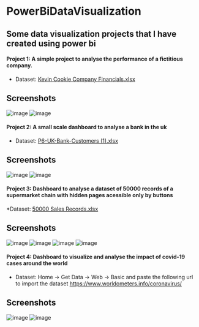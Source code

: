 # PowerBiDataVisualization

## Some data visualization projects that I have created using power bi ##

#### Project 1: A simple project to analyse the performance of a fictitious company. ####
* Dataset:  [Kevin Cookie Company Financials.xlsx](https://github.com/MazenTarek7/PowerBiDataVisualization/files/9444020/Kevin.Cookie.Company.Financials.xlsx)

## Screenshots ##
![image](https://user-images.githubusercontent.com/56880548/187187255-e8494e97-e771-4773-8ae4-b09afbad8e66.png)
![image](https://user-images.githubusercontent.com/56880548/187187587-f650a830-cf46-4dc9-b42d-871871bb08c8.png)

#### Project 2: A small scale dashboard to analyse a bank in the uk ####
* Dataset: [P6-UK-Bank-Customers (1).xlsx](https://github.com/MazenTarek7/PowerBiDataVisualization/files/9444060/P6-UK-Bank-Customers.1.xlsx)

## Screenshots ##
![image](https://user-images.githubusercontent.com/56880548/187189910-13f022ab-e536-45bd-8aab-59fac026a2a9.png)
![image](https://user-images.githubusercontent.com/56880548/187189623-ba064aa3-0dbd-44e7-9642-4329e41307b5.png)

#### Project 3: Dashboard to analyse a dataset of 50000 records of a supermarket chain with hidden pages acessible only by buttons ####
*Dataset: [50000 Sales Records.xlsx](https://github.com/MazenTarek7/PowerBiDataVisualization/files/9444128/50000.Sales.Records.xlsx)

## Screenshots ##
![image](https://user-images.githubusercontent.com/56880548/187192020-8d56da87-c6e8-4fdb-aef1-978b333bad00.png)
![image](https://user-images.githubusercontent.com/56880548/187192839-bb8b9055-7866-4fd5-a68c-606b257f7143.png)
![image](https://user-images.githubusercontent.com/56880548/187192906-b6114767-c3b6-4380-b255-d22a4daa24ca.png)
![image](https://user-images.githubusercontent.com/56880548/187193092-c3a1089c-d52e-4082-854e-5bd56feaaab7.png)

#### Project 4: Dashboard to visualize and analyse the impact of covid-19 cases around the world ####
* Dataset: Home -> Get Data -> Web -> Basic and paste the following url to import the dataset https://www.worldometers.info/coronavirus/

## Screenshots ##
![image](https://user-images.githubusercontent.com/56880548/187194226-cadfe137-1d16-496c-954d-d126d788288e.png)
![image](https://user-images.githubusercontent.com/56880548/187194315-65f413f9-effc-42fa-9aec-d76e5d4cbd7d.png)


